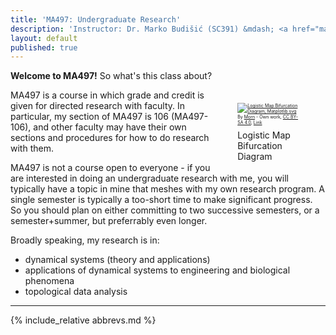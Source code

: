 ```yaml
---
title: 'MA497: Undergraduate Research'
description: 'Instructor: Dr. Marko Budišić (SC391) &mdash; <a href="mailto:mbudisic@clarkson.edu">mbudisic@clarkson.edu</a>'
layout: default
published: true
---
```


**Welcome to MA497!** So what's this class about?

<figure style="width: 20%; float:right" class="align-right">
<p style="font-size:50%"><a href="https://commons.wikimedia.org/wiki/File:Logistic_Map_Bifurcation_Diagram,_Matplotlib.svg#/media/File:Logistic_Map_Bifurcation_Diagram,_Matplotlib.svg"><img src="https://upload.wikimedia.org/wikipedia/commons/thumb/c/c8/Logistic_Map_Bifurcation_Diagram%2C_Matplotlib.svg/1200px-Logistic_Map_Bifurcation_Diagram%2C_Matplotlib.svg.png" alt="Logistic Map Bifurcation Diagram, Matplotlib.svg"></a>By <a href="//commons.wikimedia.org/wiki/User:Morn" title="User:Morn">Morn</a> - <span class="int-own-work" lang="en">Own work</span>, <a href="https://creativecommons.org/licenses/by-sa/4.0" title="Creative Commons Attribution-Share Alike 4.0">CC BY-SA 4.0</a>, <a href="https://commons.wikimedia.org/w/index.php?curid=75951844">Link</a></p>
  <figcaption>Logistic Map Bifurcation Diagram</figcaption>
</figure>



MA497 is a course in which grade and credit is given for directed research with faculty. In particular, my section of MA497 is 106 (MA497-106), and other faculty may have their own sections and procedures for how to do research with them.

MA497 is not a course open to everyone - if you are interested in doing an undergraduate research with me, you will typically have a topic in mine that meshes with my own research program. A single semester is typically a too-short time to make significant progress. So you should plan on either committing to two successive semesters, or a semester+summer, but preferrably even longer.

Broadly speaking, my research is in:

* dynamical systems (theory and applications)
* applications of dynamical systems to engineering and biological phenomena
* topological data analysis


---

{% include_relative abbrevs.md %}
